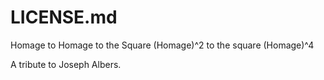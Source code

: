 # LICENSE.md

Homage to Homage to the Square
(Homage)^2 to the square
(Homage)^4

A tribute to Joseph Albers.
